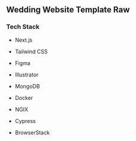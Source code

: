 ## Wedding Website Template Raw

### Tech Stack 
- Next.js 
- Tailwind CSS

- Figma 
- Illustrator

- MongoDB 

- Docker
- NGIX

- Cypress 
- BrowserStack
